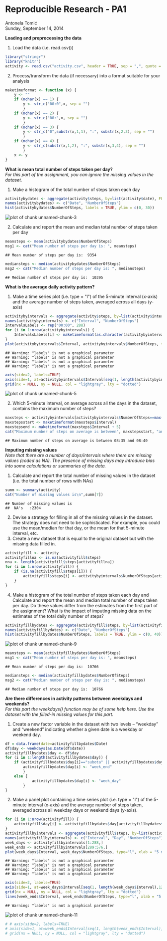 # Reproducible Research - PA1
Antonela Tomić  
Sunday, September 14, 2014  
  
    
    
**Loading and preprocessing the data**  
1. Load the data (i.e. read.csv())  

```r
library("stringr")
library("knitr")
activity <- read.csv("activity.csv", header = TRUE, sep = ",", quote = "\"", dec = ".", fill = TRUE, comment.char = "")
```
  
2. Process/transform the data (if necessary) into a format suitable for your analysis  

```r
maketimeformat <- function (x) {
    y <- ""
    if (nchar(x) == 1) {
        y <- str_c("00:0",x, sep = "")
        }
    if (nchar(x) == 2) {
        y <- str_c("00:",x, sep = "")
        }
    if (nchar(x) == 3) {
        y <- str_c("0",substr(x,1,1), ":", substr(x,2,3), sep = "")
        }
    if (nchar(x) == 4) {
        y <- str_c(substr(x,1,2), ":", substr(x,3,4), sep = "")
        }
    x <- y
}
```


**What is mean total number of steps taken per day?**  
*For this part of the assignment, you can ignore the missing values in the dataset.*  
1. Make a histogram of the total number of steps taken each day  

```r
activitybydates <- aggregate(activity$steps, by=list(activity$date), FUN=sum, na.rm=TRUE)
names(activitybydates) <- c("Date", "NumberOfSteps")
hist(activitybydates$NumberOfSteps, labels = TRUE, ylim = c(0, 30))
```

![plot of chunk unnamed-chunk-3](./PA1_template_files/figure-html/unnamed-chunk-3.png) 
  
2. Calculate and report the mean and median total number of steps taken per day

```r
meansteps <- mean(activitybydates$NumberOfSteps)
msg1 <- cat("Mean number of steps per day is: ", meansteps)
```

```
## Mean number of steps per day is:  9354
```

```r
mediansteps <- median(activitybydates$NumberOfSteps)
msg2 <- cat("Median number of steps per day is: ", mediansteps)
```

```
## Median number of steps per day is:  10395
```
      
      
**What is the average daily activity pattern?**  
1. Make a time series plot (i.e. type = "l") of the 5-minute interval (x-axis) and the average number of steps taken, averaged across all days (y-axis)  

```r
activitybyintervals <- aggregate(activity$steps, by=list(activity$interval), FUN=mean, na.rm=TRUE)
names(activitybyintervals) <- c("Interval", "NumberOfSteps")
IntervalsLabels <- rep("00:00", 288)
for (i in 1:nrow(activitybyintervals)) {
    IntervalsLabels[i] <- maketimeformat(as.character(activitybyintervals$Interval[i]))
} 
plot(activitybyintervals$Interval, activitybyintervals$NumberOfSteps, type="s", xlab = "5 minute intervals in day", ylab = "Number of steps in 5 min interval", labels = FALSE)
```

```
## Warning: "labels" is not a graphical parameter
## Warning: "labels" is not a graphical parameter
## Warning: "labels" is not a graphical parameter
## Warning: "labels" is not a graphical parameter
```

```r
axis(side=2, labels=TRUE)
axis(side=1, at=activitybyintervals$Interval[seq(1, length(activitybyintervals$Interval),12)], labels=IntervalsLabels[seq(1, length(IntervalsLabels),12)], las=2)
grid(nx = NULL, ny = NULL, col = "lightgray", lty = "dotted")
```

![plot of chunk unnamed-chunk-5](./PA1_template_files/figure-html/unnamed-chunk-5.png) 

2. Which 5-minute interval, on average across all the days in the dataset, contains the maximum number of steps?

```r
maxsteps <- activitybyintervals[activitybyintervals$NumberOfSteps==max(activitybyintervals$NumberOfSteps),]
maxstepsstart <- maketimeformat(maxsteps$Interval)
maxstepsend <- maketimeformat(maxsteps$Interval + 5)
cat("Maximum number of steps on average is between", maxstepsstart, "and", maxstepsend)
```

```
## Maximum number of steps on average is between 08:35 and 08:40
```
  
  
**Imputing missing values**  
*Note that there are a number of days/intervals where there are missing values (coded as NA). The presence of missing days may introduce bias into some calculations or summaries of the data.*  
1. Calculate and report the total number of missing values in the dataset (i.e. the total number of rows with NAs)  

```r
summ <- summary(activity)
cat("Number of missing values is\n",summ[7])
```

```
## Number of missing values is
##  NA's   :2304
```
  
2. Devise a strategy for filling in all of the missing values in the dataset. The strategy does not need to be sophisticated. For example, you could use the mean/median for that day, or the mean for that 5-minute interval, etc.  
3. Create a new dataset that is equal to the original dataset but with the missing data filled in.  

```r
activityfill <- activity
activityfillna <- is.na(activityfill$steps)
nna <- length(activityfill$steps[activityfillna])
for (i in 1:nrow(activityfill)) {
    if (is.na(activityfill$steps[i])) { 
        activityfill$steps[i] <- activitybyintervals$NumberOfSteps[activitybyintervals$Interval==activityfill$interval[i]]        
    }
}
```
  
4. Make a histogram of the total number of steps taken each day and Calculate and report the mean and median total number of steps taken per day. Do these values differ from the estimates from the first part of the assignment? What is the impact of imputing missing data on the estimates of the total daily number of steps?

```r
activityfillbydates <- aggregate(activityfill$steps, by=list(activityfill$date), FUN=sum, na.rm=TRUE)
names(activityfillbydates) <- c("Date", "NumberOfSteps")
hist(activityfillbydates$NumberOfSteps, labels = TRUE, ylim = c(0, 40))
```

![plot of chunk unnamed-chunk-9](./PA1_template_files/figure-html/unnamed-chunk-9.png) 

```r
meansteps <- mean(activityfillbydates$NumberOfSteps)
msg1 <- cat("Mean number of steps per day is: ", meansteps)
```

```
## Mean number of steps per day is:  10766
```

```r
mediansteps <- median(activityfillbydates$NumberOfSteps)
msg2 <- cat("Median number of steps per day is: ", mediansteps)
```

```
## Median number of steps per day is:  10766
```
    
  
**Are there differences in activity patterns between weekdays and weekends?**  
*For this part the weekdays() function may be of some help here. Use the dataset with the filled-in missing values for this part.*  
  
1. Create a new factor variable in the dataset with two levels – “weekday” and “weekend” indicating whether a given date is a weekday or weekend day.  

```r
df = data.frame(date=activityfillbydates$Date) 
df$day <- weekdays(as.Date(df$date))
activityfillbydates$day <- df$day
for (i in 1:length(activityfillbydates$day)) {
    if (activityfillbydates$day[i]=="subota" || activityfillbydates$day[i]=="nedjelja"){ 
        activityfillbydates$day[i] <- "week_end"
        } 
    else {
            activityfillbydates$day[i] <- "week_day"
        }
}        
```
  
2. Make a panel plot containing a time series plot (i.e. type = "l") of the 5-minute interval (x-axis) and the average number of steps taken, averaged across all weekday days or weekend days (y-axis).

```r
for (i in 1:nrow(activityfill)) {
    activityfill$day[i] <- activityfillbydates$day[activityfillbydates$Date==activityfill$date[i] ]
}
activityfillbyintervals <- aggregate(activityfill$steps, by=list(activityfill$interval,activityfill$day), FUN=mean, na.rm=TRUE)
names(activityfillbyintervals) <- c("Interval", "Day", "NumberOfSteps")
week_days <- activityfillbyintervals[1:288,]
week_ends <- activityfillbyintervals[289:576,]
plot(week_days$Interval, week_days$NumberOfSteps, type="l", xlab = "5 minute intervals in day", ylab = "Number of steps in 5 min interval", main="Weekday-red Weekend-black", col = 'red', labels = FALSE)
```

```
## Warning: "labels" is not a graphical parameter
## Warning: "labels" is not a graphical parameter
## Warning: "labels" is not a graphical parameter
## Warning: "labels" is not a graphical parameter
```

```r
axis(side=2, labels=TRUE)
axis(side=1, at=week_days$Interval[seq(1, length(week_days$Interval),12)], labels=IntervalsLabels[seq(1, length(IntervalsLabels),12)], las=2)
grid(nx = NULL, ny = NULL, col = "lightgray", lty = "dotted")
lines(week_ends$Interval, week_ends$NumberOfSteps, type="l", xlab = "5 minute intervals in day", ylab = "Number of steps in 5 min interval", labels = FALSE)
```

```
## Warning: "labels" is not a graphical parameter
```

![plot of chunk unnamed-chunk-11](./PA1_template_files/figure-html/unnamed-chunk-11.png) 

```r
# # axis(side=2, labels=TRUE)
# axis(side=1, at=week_ends$Interval[seq(1, length(week_ends$Interval),12)], labels=IntervalsLabels[seq(1, length(IntervalsLabels),12)], las=2)
# grid(nx = NULL, ny = NULL, col = "lightgray", lty = "dotted")
```
